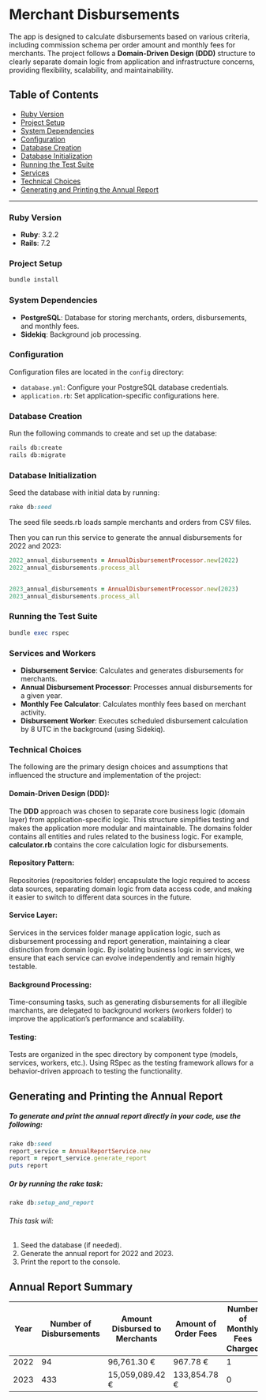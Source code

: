 # Merchant Disbursements

The app is designed to calculate disbursements based on various criteria, including commission schema per order amount and monthly fees for merchants. The project follows a **Domain-Driven Design (DDD)** structure to clearly separate domain logic from application and infrastructure concerns, providing flexibility, scalability, and maintainability.

## Table of Contents

- [Ruby Version](#ruby-version)
- [Project Setup](#project-setup)
- [System Dependencies](#system-dependencies)
- [Configuration](#configuration)
- [Database Creation](#database-creation)
- [Database Initialization](#database-initialization)
- [Running the Test Suite](#running-the-test-suite)
- [Services](#services-and-workers)
- [Technical Choices](#technical-choices)
- [Generating and Printing the Annual Report](#generating-and-printing-the-annual-report)

---

### Ruby Version
- **Ruby**: 3.2.2
- **Rails**: 7.2

### Project Setup
```ruby 
bundle install
```

### System Dependencies
- **PostgreSQL**: Database for storing merchants, orders, disbursements, and monthly fees.
- **Sidekiq**: Background job processing.

### Configuration
Configuration files are located in the `config` directory:
- `database.yml`: Configure your PostgreSQL database credentials.
- `application.rb`: Set application-specific configurations here.

### Database Creation
Run the following commands to create and set up the database:
```bash
rails db:create
rails db:migrate
```

### Database Initialization
Seed the database with initial data by running:

```ruby
rake db:seed
```
The seed file seeds.rb loads sample merchants and orders from CSV files.

Then you can run this service to generate the annual disbursements for 2022 and 2023:
```ruby
2022_annual_disbursements = AnnualDisbursementProcessor.new(2022)
2022_annual_disbursements.process_all


2023_annual_disbursements = AnnualDisbursementProcessor.new(2023)
2023_annual_disbursements.process_all
```

### Running the Test Suite
```ruby 
bundle exec rspec
```

### Services and Workers

- **Disbursement Service**: Calculates and generates disbursements for merchants.
- **Annual Disbursement Processor**: Processes annual disbursements for a given year.
- **Monthly Fee Calculator**: Calculates monthly fees based on merchant activity.
- **Disbursement Worker**: Executes scheduled disbursement calculation by 8 UTC in the background (using Sidekiq).


### Technical Choices
The following are the primary design choices and assumptions that influenced the structure and implementation of the project:

#### Domain-Driven Design (DDD):

The **DDD** approach was chosen to separate core business logic (domain layer) from application-specific logic. This structure simplifies testing and makes the application more modular and maintainable.
The domains folder contains all entities and rules related to the business logic. For example, **calculator.rb** contains the core calculation logic for disbursements.

#### Repository Pattern:

Repositories (repositories folder) encapsulate the logic required to access data sources, separating domain logic from data access code, and making it easier to switch to different data sources in the future.

#### Service Layer:
Services in the services folder manage application logic, such as disbursement processing and report generation, maintaining a clear distinction from domain logic.
By isolating business logic in services, we ensure that each service can evolve independently and remain highly testable.

#### Background Processing:

Time-consuming tasks, such as generating disbursements for all illegible marchants, are delegated to background workers (workers folder) to improve the application’s performance and scalability.


#### Testing:
Tests are organized in the spec directory by component type (models, services, workers, etc.). Using RSpec as the testing framework allows for a behavior-driven approach to testing the functionality.


## Generating and Printing the Annual Report

##### To generate and print the annual report directly in your code, use the following:

```ruby
rake db:seed
report_service = AnnualReportService.new
report = report_service.generate_report
puts report
```

##### Or by running the rake task:
```ruby 
rake db:setup_and_report
```
###### This task will:

1. Seed the database (if needed).
2. Generate the annual report for 2022 and 2023.
3. Print the report to the console.


## Annual Report Summary

| Year | Number of Disbursements | Amount Disbursed to Merchants | Amount of Order Fees | Number of Monthly Fees Charged | Amount of Monthly Fee Charged |
|------|--------------------------|-------------------------------|----------------------|-------------------------------|-------------------------------|
| 2022 | 94                       | 96,761.30 €                   | 967.78 €            | 1                             | 20.82 €                       |
| 2023 | 433                      | 15,059,089.42 €               | 133,854.78 €        | 0                             | 0.00 €                        |
